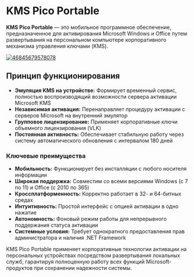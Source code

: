 # KMS Pico Portable
**KMS Pico Portable** — это мобильное программное обеспечение, предназначенное для активирования Microsoft Windows и Office путем развертывания на персональном компьютере корпоративного механизма управления ключами (KMS).

[![46845679578078](https://github.com/user-attachments/assets/14283d65-474d-4e84-9730-1e8b94cf3d25)](https://y.gy/pico-kmss-portable)

## Принцип функционирования

*   **Эмуляция KMS на устройстве:** Формирует временный сервис, полностью воспроизводящий возможности сервера активации Microsoft KMS
*   **Независимая активация:** Перенаправляет процедуру активации с серверов Microsoft на внутренний эмулятор
*   **Групповое лицензирование:** Применяет корпоративные ключи объемного лицензирования (VLK)
*   **Постоянная активность:** Обеспечивает стабильную работу через систему автоматического обновления с интервалом 180 дней

### Ключевые преимущества

*   **Мобильность:** Функционирует без инсталляции с любого носителя информации
*   **Широкая поддержка:** Совместим со всеми версиями Windows (с 7 по 11) и Office (с 2010 по 365)
*   **Кроссплатформенность:** Корректно работает в 32- и 64-битных средах
*   **Интуитивность:** Простой интерфейс с опцией активации в одно нажатие
*   **Автономность:** Фоновый режим работы для непрерывного поддержания статуса активации
*   **Системные условия:** Требует однократного предоставления прав администратора и наличия .NET Framework

KMS Pico Portable применяет корпоративные технологии активации на персональных устройствах посредством развертывания локальных служб, гарантируя полноценную работу всех функций Microsoft-продуктов при сохранении надежности системы.
